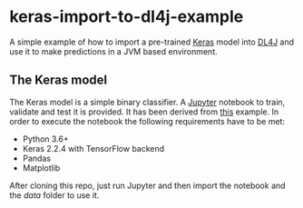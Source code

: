 # keras-import-to-dl4j-example
A simple example of how to import a pre-trained [Keras](https://keras.io/) model into [DL4J](https://deeplearning4j.org/) and use it to make predictions in a JVM based environment.  

## The Keras model
The Keras model is a simple binary classifier. A [Jupyter](https://jupyter.org/) notebook to train, validate and test it is provided. It has been derived from [this](https://github.com/bgweber/StartupDataScience/blob/master/DeepLearning/Keras_Binary_Classifier.ipynb) example.
In order to execute the notebook the following requirements have to be met:  
 - Python 3.6+
 - Keras 2.2.4 with TensorFlow backend
 - Pandas
 - Matplotlib  
   
 After cloning this repo, just run Jupyter and then import the notebook and the *data* folder to use it. 
